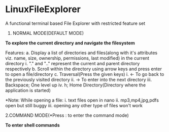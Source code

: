 # LinuxFileExplorer

A functional terminal based File Explorer with restricted feature set

1. NORMAL MODE(DEFAULT MODE)

**To explore the current directory and navigate the filesystem**

Features:
        a. Display a list of directories and files(along with it's attributes viz. name,                size, ownership, permissions, last modified) in the current directory
               i. "." and ".." represent the current and parent directory respectively
        b. Scroll within the directory using arrow keys and press enter to open a                       file/directory
        c. Traversal(Press the given keys)
                i. &#8592; To go back to the previously visited directory
                ii. &#8594; To enter into the next directory
                iii. Backspace; One level up
                iv. h; Home Directory(Directory where the application is started)

*Note: While opening a file:
        i. text files open in nano
        ii. mp3,mp4,jpg,pdfs open but still buggy
        iii. opening any other type of files won't work 

2.COMMAND MODE(*Press : to enter the command mode)

**To enter shell commands**
